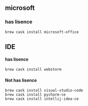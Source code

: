 
## microsoft

### has lisence

```
brew cask install microsoft-office
```

## IDE

#### has lisence

```
brew cask install webstorm
```

#### Not has lisence

```
brew cask install visual-studio-code
brew cask install pycharm-ce
brew cask install intellij-idea-ce
```

